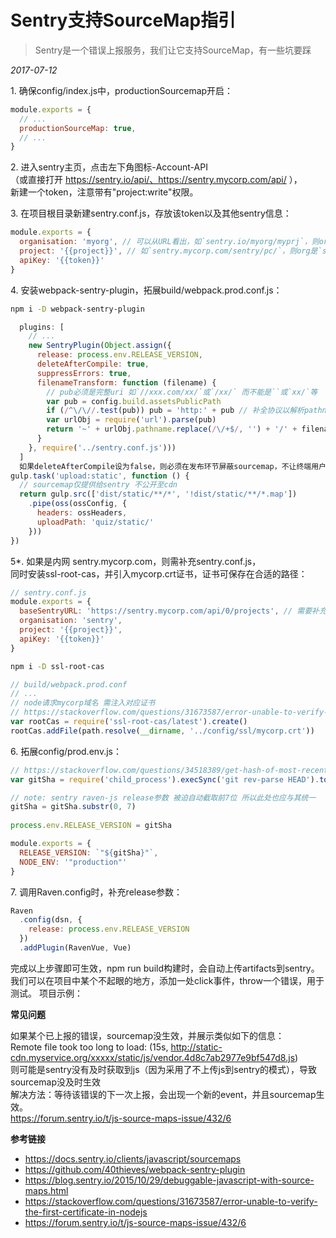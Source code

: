 # Sentry支持SourceMap指引

> Sentry是一个错误上报服务，我们让它支持SourceMap，有一些坑要踩

*2017-07-12*

1\. 确保config/index.js中，productionSourcemap开启：

```js
module.exports = {
  // ...
  productionSourceMap: true,
  // ...
}
```

2\. 进入sentry主页，点击左下角图标-Account-API<br>
（或直接打开 https://sentry.io/api/、https://sentry.mycorp.com/api/ ），<br>
新建一个token，注意带有"project:write"权限。

3\. 在项目根目录新建sentry.conf.js，存放该token以及其他sentry信息：

```js
module.exports = {
  organisation: 'myorg', // 可以从URL看出，如`sentry.io/myorg/myprj`，则org是`myorg`
  project: '{{project}}', // 如`sentry.mycorp.com/sentry/pc/`，则org是`sentry`，project是`pc`
  apiKey: '{{token}}'
}
```

4\. 安装webpack-sentry-plugin，拓展build/webpack.prod.conf.js：

```sh
npm i -D webpack-sentry-plugin
```

```js
  plugins: [
    // ...
    new SentryPlugin(Object.assign({
      release: process.env.RELEASE_VERSION,
      deleteAfterCompile: true,
      suppressErrors: true,
      filenameTransform: function (filename) {
        // pub必须是完整uri 如`//xxx.com/xx/`或`/xx/` 而不能是``或`xx/`等
        var pub = config.build.assetsPublicPath
        if (/^\/\//.test(pub)) pub = 'http:' + pub // 补全协议以解析pathname
        var urlObj = require('url').parse(pub)
        return '~' + urlObj.pathname.replace(/\/+$/, '') + '/' + filename
      }
    }, require('../sentry.conf.js')))
  ]
  如果deleteAfterCompile设为false，则必须在发布环节屏蔽sourcemap，不让终端用户接触到：
gulp.task('upload:static', function () {
  // sourcemap仅提供给sentry 不公开至cdn
  return gulp.src(['dist/static/**/*', '!dist/static/**/*.map'])
    .pipe(oss(ossConfig, {
      headers: ossHeaders,
      uploadPath: 'quiz/static/'
    }))
})
```

5\*\. 如果是内网 sentry.mycorp.com，则需补充sentry.conf.js，<br>
同时安装ssl-root-cas，并引入mycorp.crt证书，证书可保存在合适的路径：

```js
// sentry.conf.js
module.exports = {
  baseSentryURL: 'https://sentry.mycorp.com/api/0/projects', // 需要补充这行
  organisation: 'sentry',
  project: '{{project}}',
  apiKey: '{{token}}'
}
```

```sh
npm i -D ssl-root-cas
```

```js
// build/webpack.prod.conf
// ...
// node请求mycorp域名 需注入对应证书
// https://stackoverflow.com/questions/31673587/error-unable-to-verify-the-first-certificate-in-nodejs
var rootCas = require('ssl-root-cas/latest').create()
rootCas.addFile(path.resolve(__dirname, '../config/ssl/mycorp.crt'))
```

6\. 拓展config/prod.env.js：

```js
// https://stackoverflow.com/questions/34518389/get-hash-of-most-recent-git-commit-in-node
var gitSha = require('child_process').execSync('git rev-parse HEAD').toString().trim()

// note: sentry raven-js release参数 被迫自动截取前7位 所以此处也应与其统一
gitSha = gitSha.substr(0, 7)
 
process.env.RELEASE_VERSION = gitSha

module.exports = {
  RELEASE_VERSION: `"${gitSha}"`,
  NODE_ENV: '"production"'
}
```

7\. 调用Raven.config时，补充release参数：

```js
Raven
  .config(dsn, {
    release: process.env.RELEASE_VERSION
  })
  .addPlugin(RavenVue, Vue)
```

完成以上步骤即可生效，npm run build构建时，会自动上传artifacts到sentry。
我们可以在项目中某个不起眼的地方，添加一处click事件，throw一个错误，用于测试。
项目示例：

**常见问题**

如果某个已上报的错误，sourcemap没生效，并展示类似如下的信息：<br>
Remote file took too long to load: (15s, http://static-cdn.myservice.org/xxxxx/static/js/vendor.4d8c7ab2977e9bf547d8.js)<br>
则可能是sentry没有及时获取到js（因为采用了不上传js到sentry的模式），导致sourcemap没及时生效<br>
解决方法：等待该错误的下一次上报，会出现一个新的event，并且sourcemap生效。<br>
https://forum.sentry.io/t/js-source-maps-issue/432/6

**参考链接**

- https://docs.sentry.io/clients/javascript/sourcemaps
- https://github.com/40thieves/webpack-sentry-plugin
- https://blog.sentry.io/2015/10/29/debuggable-javascript-with-source-maps.html
- https://stackoverflow.com/questions/31673587/error-unable-to-verify-the-first-certificate-in-nodejs
- https://forum.sentry.io/t/js-source-maps-issue/432/6
